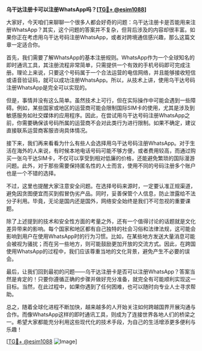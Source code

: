 **乌干达注册卡可以注册WhatsApp吗？[[TG💪+ @esim1088](https://t.me/s/esim1088)]**

大家好，今天咱们来聊聊一个很多人都会好奇的问题：乌干达注册卡是否能用来注册WhatsApp？其实，这个问题的答案并不复杂，但背后涉及的内容却很丰富。如果你正在考虑用乌干达号码注册WhatsApp，或者对跨境通信感兴趣，那么这篇文章一定适合你。

首先，我们需要了解WhatsApp的基本注册规则。WhatsApp作为一个全球知名的即时通讯工具，其注册流程非常简单，只需提供一个有效的手机号码即可完成注册。理论上来说，只要这个号码属于一个合法运营的电信网络，并且能够接收短信或语音验证码，就可以成功注册WhatsApp。所以，从技术上讲，使用乌干达号码注册WhatsApp是完全可以实现的。

但是，事情并没有这么简单。虽然技术上可行，但在实际操作中可能会遇到一些障碍。例如，某些国家或地区的运营商可能会限制国际SIM卡的使用，尤其是涉及到敏感服务如社交媒体的应用程序。因此，在尝试用乌干达号码注册WhatsApp之前，你需要确保该号码所属的运营商不会对此类行为进行限制。如果不确定，建议直接联系运营商客服咨询具体情况。

接下来，我们再来看看为什么有些人会选择用乌干达号码注册WhatsApp。对于生活在海外的人来说，有时候本地电话号码可能不够方便，或者费用较高，而通过购买一张乌干达SIM卡，不仅可以享受到相对低廉的价格，还能避免繁琐的国际漫游问题。此外，对于那些需要保持匿名性的人士而言，使用不同的号码注册多个账户也是一个不错的选择。

不过，这里也提醒大家注意安全问题。在选择号码来源时，一定要认准正规渠道，避免因贪图便宜而买到假冒伪劣产品。同时，妥善保管个人信息，防止泄露给不法分子利用。毕竟，无论是国内还是国外，网络安全始终是我们不可忽视的重要课题。

除了上述提到的技术和安全性方面的考量之外，还有一个值得讨论的话题就是文化差异带来的影响。每个国家和地区都有自己独特的社会习俗和法律法规，这可能会影响到用户在使用WhatsApp时的行为习惯。比如，在某些地方发送大量消息可能会被视为骚扰；而在另一些地方，则可能鼓励更加开放的交流方式。因此，在跨国使用WhatsApp的过程中，我们应该尊重当地的文化背景，避免产生不必要的误会。

最后，让我们回到最初的问题——乌干达注册卡是否可以注册WhatsApp？答案当然是肯定的！只要你遵循正确的步骤并做好充分准备，就完全有可能顺利实现这一目标。当然，在此过程中，如果你遇到了任何困难，也可以随时向专业人士寻求帮助。

总之，随着全球化进程不断加快，越来越多的人开始关注如何跨越国界开展沟通与合作。而像WhatsApp这样的即时通讯工具，则成为了连接世界各地人们的桥梁之一。希望大家都能充分利用这些现代化的技术手段，为自己的生活增添更多便利与乐趣！

[[TG💪+ @esim1088](https://t.me/s/esim1088) ![Image](https://i.postimg.cc/4NQfJmqS/Snipaste-2025-05-13-00-14-12.png)]